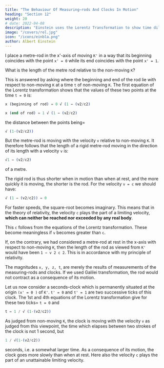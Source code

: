 ```yaml
---
title: "The Behaviour Of Measuring–rods And Clocks In Motion"
heading: "Section 12"
weight: 20
# date: 2022-04-08
description: "Einstein uses the Lorentz Transformation to show time dilation and length contraction"
image: "/covers/rel.jpg"
icon: "/icons/einbla.png"
author: Albert Einstein
---
```




I place a metre-rod in the x'-axis of moving `K'` in a way that its beginning coincides with the point `x' = 0` while its end  coincides with the point `x' = 1`. 

What is the length of the metre rod relative to the non-moving `K`? 

This is answered by asking where the beginning and end of the rod lie with respect to non-moving `K` at a time `t` of non-moving `K`. The first equation of the Lorentz transformation shows that the values of these two points at the time `t = 0` is:

``` elixir
x (beginning of rod) = 0 √ (1 − (v2/c2) 

x (end of rod) = 1 √ (1 − (v2/c2)
```

the distance between the points being= 

``` elixir
√ (1-(v2/c2))
```

But the metre-rod is moving with the velocity `v` relative to non-moving `K`. It therefore follows that the length of a rigid metre-rod moving in the direction of its length with a velocity `v` is:

``` elixir
√1 − (v2/c2) 
```

of a metre.

The rigid rod is thus shorter when in motion than when at rest, and the more quickly it is moving, the shorter is the rod. For the velocity `v = c`  we should have:

``` elixir
√ (1 − (v2/c2)) = 0
```

For faster speeds, the square-root becomes imaginary. This means that in the theory of relativity, the velocity `c` plays the part of a limiting velocity, **which can neither be reached nor exceeded by any real body**. 

This `c` follows from the equations of the Lorentz transformation. These become meaningless if `v` becomes greater than `c`.

If, on the contrary, we had considered a metre-rod at rest in the x-axis with respect to non-moving `K`, then the length of the rod as viewed from `K'` would have been `1 − v 2 c 2`. This is in accordance with my principle of relativity.<!--  which forms the basis of our considerations.  -->

<!-- A priori it is quite clear that we must be able to learn something about the physical behaviour of measuring-rods and clocks from the equations of transformation, for  -->

The magnitudes `x, y, z, t`, are merely the results of measurements of the measuring-rods and clocks. If we used Galilei transformation, the rod would not contract as a consequence of its motion.

Let us now consider a seconds-clock which is permanently situated at the origin `(x' = 0 )` of `K'`. `t' = 0` and `t' = 1` are two successive ticks of this clock. The 1st and 4th equations of the Lorentz transformation give for these two ticks=  `t = 0` and

``` elixir
t = 1 / √ (1-(v2/c2))
```

As judged from non-moving `K`, the clock is moving with the velocity `v` as judged from this viewpoint, the time which elapses between two strokes of the clock is not 1 second, but

``` elixir
1 / √(1-(v2/c2))
```

seconds, i.e. a somewhat larger time. As a consequence of its motion, the clock goes more slowly than when at rest. Here also the velocity `c` plays the part of an unattainable limiting velocity.
